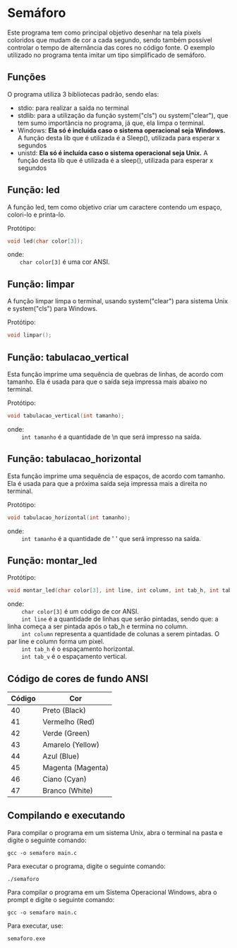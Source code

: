 # Semáforo

Este programa tem como principal objetivo desenhar na tela pixels coloridos que mudam de cor a cada segundo, sendo também possível controlar o tempo de alternância das cores no código fonte. O exemplo utilizado no programa tenta imitar um tipo simplificado de semáforo.

## Funções

O programa utiliza 3 bibliotecas padrão, sendo elas: 
- stdio: para realizar a saída no terminal
- stdlib: para a utilização da função system("cls") ou system("clear"), que tem sumo importância no programa, já que, ela limpa o terminal.
- Windows: <b>Ela só é incluída caso o sistema operacional seja Windows.</b> A função desta lib que é utilizada é a Sleep(), utilizada para esperar x segundos
- unistd: <b>Ela só é incluída caso o sistema operacional seja Unix.</b> A função desta lib que é utilizada é a sleep(), utilizada para esperar x segundos


## Função: led

A função led, tem como objetivo criar um caractere contendo um espaço, colori-lo e printa-lo.

Protótipo:<br>
```C
void led(char color[3]);
```	
onde:<br>
&emsp;&emsp;`char color[3]` é uma cor ANSI.

## Função: limpar

A função limpar limpa o terminal, usando system("clear") para sistema Unix e system("cls") para Windows.

Protótipo:<br>
```C
void limpar();
```
## Função: tabulacao_vertical

Esta função imprime uma sequência de quebras de linhas, de acordo com tamanho. Ela é usada para que o saída seja impressa mais abaixo no terminal.

Protótipo: <br>
```C
void tabulacao_vertical(int tamanho);
```
onde: <br>
&emsp;&emsp; `int tamanho` é a quantidade de \n que será impresso na saída.

## Função: tabulacao_horizontal

Esta função imprime uma sequência de espaços, de acordo com tamanho. Ela é usada para que a próxima saída seja impressa mais a direita no terminal.

Protótipo: <br>
```C
void tabulacao_horizontal(int tamanho);
```
onde: <br>
&emsp;&emsp; `int tamanho` é a quantidade de ' ' que será impresso na saída.

## Função: montar_led

Protótipo: <br>
```C
void montar_led(char color[3], int line, int column, int tab_h, int tab_v)
```
onde:<br>
&emsp;&emsp; `char color[3]` é um código de cor ANSI.<br>
&emsp;&emsp; `int line` é a quantidade de linhas que serão pintadas, sendo que: a linha começa a ser pintada após o tab_h e termina no column.<br>
&emsp;&emsp; `int column` representa a quantidade de colunas a serem pintadas. O par line e column forma um pixel.<br>
&emsp;&emsp; `int tab_h` é o espaçamento horizontal.<br>
&emsp;&emsp; `int tab_v` é o espaçamento vertical. <br>


## Código de cores de fundo ANSI


| Código |	Cor         |
|--------|------------------|
| 40     | Preto (Black)    |
| 41     | Vermelho (Red)   |
| 42     | Verde (Green)    |
| 43	 | Amarelo (Yellow) |
| 44	 | Azul (Blue)      |
| 45	 | Magenta (Magenta)|
| 46     | Ciano (Cyan)     |
| 47     | Branco (White)   |

## Compilando e executando

Para compilar o programa em um sistema Unix, abra o terminal na pasta e digite o seguinte comando:
```shell
gcc -o semaforo main.c
```
Para executar o programa, digite o seguinte comando:
```shell
./semaforo
```

Para compilar o programa em um Sistema Operacional Windows, abra o prompt e digite o seguinte comando:
```shell
gcc -o semafaro main.c
```
Para executar, use:
```shell 
semaforo.exe
```
